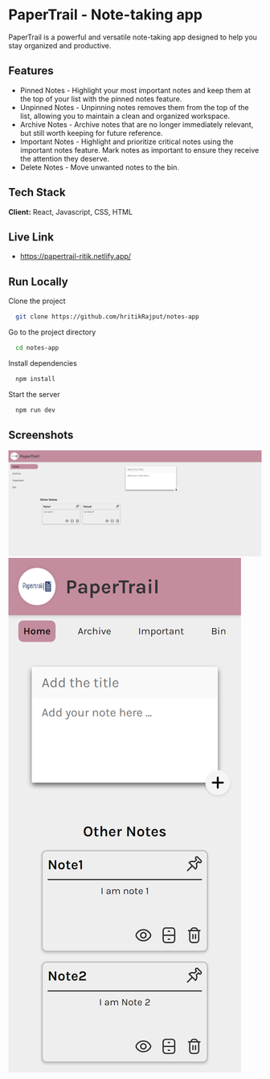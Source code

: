 # PaperTrail - Note-taking app

PaperTrail is a powerful and versatile note-taking app designed to help you stay organized and productive.

## Features

- Pinned Notes - Highlight your most important notes and keep them at the top of your list with the pinned notes feature.
- Unpinned Notes - Unpinning notes removes them from the top of the list, allowing you to maintain a clean and organized workspace.
- Archive Notes - Archive notes that are no longer immediately relevant, but still worth keeping for future reference.
- Important Notes - Highlight and prioritize critical notes using the important notes feature. Mark notes as important to ensure they receive the attention they deserve.
- Delete Notes - Move unwanted notes to the bin.

## Tech Stack

**Client:** React, Javascript, CSS, HTML

## Live Link

- https://papertrail-ritik.netlify.app/

## Run Locally

Clone the project

```bash
  git clone https://github.com/hritikRajput/notes-app
```

Go to the project directory

```bash
  cd notes-app
```

Install dependencies

```bash
  npm install
```

Start the server

```bash
  npm run dev
```

## Screenshots

![Preview](public/papertrail-desktop.png)
<br>
![Preview](public/papertrail-mobile.png)
